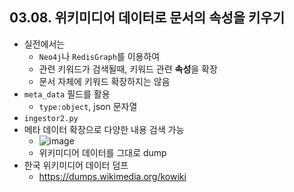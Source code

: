 ## 03.08. 위키미디어 데이터로 문서의 속성을 키우기
- 실전에서는
  - `Neo4j`나 `RedisGraph`를 이용하여 
  - 관련 키워드가 검색될때, 키워드 관련 **속성**을 확장
  - 문서 자체에 키워드 확장하지는 않음
- `meta_data` 필드를 활용
  - `type:object`, json 문자열
- `ingestor2.py`
- 메타 데이터 확장으로 다양한 내용 검색 가능
  - ![image](https://user-images.githubusercontent.com/10006290/175934532-946d4358-d2bd-4bbd-946b-89c14ab2f8aa.png)
  - 위키미디어 데이터를 그대로 dump
- 한국 위키미디어 데이터 덤프
  - https://dumps.wikimedia.org/kowiki